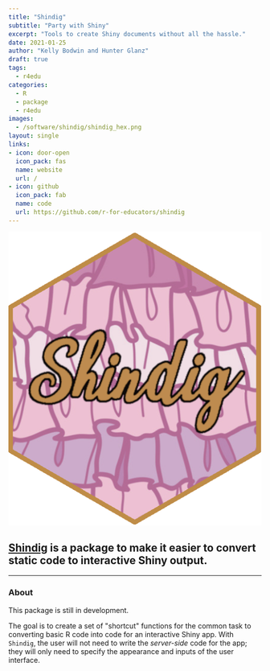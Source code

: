 ```yaml
---
title: "Shindig"
subtitle: "Party with Shiny"
excerpt: "Tools to create Shiny documents without all the hassle."
date: 2021-01-25
author: "Kelly Bodwin and Hunter Glanz"
draft: true
tags:
  - r4edu
categories:
  - R
  - package
  - r4edu
images:
  - /software/shindig/shindig_hex.png
layout: single
links:
- icon: door-open
  icon_pack: fas
  name: website
  url: /
- icon: github
  icon_pack: fab
  name: code
  url: https://github.com/r-for-educators/shindig
---
```


![shindig hex](shindig_hex.png)

## [Shindig](https://github.com/r-for-educators/Shindig) is a package to make it easier to convert static code to interactive Shiny output.

---

### About

This package is still in development.

The goal is to create a set of "shortcut" functions for the common task to converting
basic R code into code for an interactive Shiny app.  With `Shindig`, the user
will not need to write the *server-side* code for the app; they will only need to
specify the appearance and inputs of the user interface.

